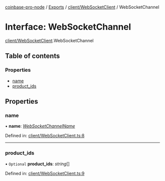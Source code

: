 [coinbase-pro-node](../README.md) / [Exports](../modules.md) / [client/WebSocketClient](../modules/client_websocketclient.md) / WebSocketChannel

# Interface: WebSocketChannel

[client/WebSocketClient](../modules/client_websocketclient.md).WebSocketChannel

## Table of contents

### Properties

- [name](client_websocketclient.websocketchannel.md#name)
- [product\_ids](client_websocketclient.websocketchannel.md#product_ids)

## Properties

### name

• **name**: [*WebSocketChannelName*](../enums/client_websocketclient.websocketchannelname.md)

Defined in: [client/WebSocketClient.ts:8](https://github.com/bennycode/coinbase-pro-node/blob/e63aeae/src/client/WebSocketClient.ts#L8)

___

### product\_ids

• `Optional` **product\_ids**: *string*[]

Defined in: [client/WebSocketClient.ts:9](https://github.com/bennycode/coinbase-pro-node/blob/e63aeae/src/client/WebSocketClient.ts#L9)
